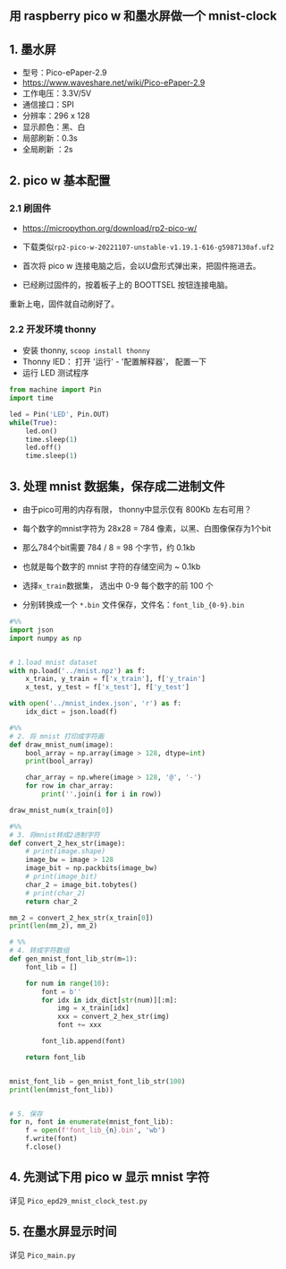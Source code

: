 ## 用 raspberry pico w 和墨水屏做一个 mnist-clock

## 1. 墨水屏
- 型号：Pico-ePaper-2.9
- https://www.waveshare.net/wiki/Pico-ePaper-2.9
- 工作电压：3.3V/5V
- 通信接口：SPI
- 分辨率：296 x 128
- 显示颜色：黑、白
- 局部刷新：0.3s
- 全局刷新 ：2s


## 2. pico w 基本配置
### 2.1 刷固件
- https://micropython.org/download/rp2-pico-w/

- 下载类似`rp2-pico-w-20221107-unstable-v1.19.1-616-g5987130af.uf2`
- 首次将 pico w 连接电脑之后，会以U盘形式弹出来，把固件拖进去。
- 已经刷过固件的，按着板子上的 BOOTTSEL 按钮连接电脑。 

重新上电，固件就自动刷好了。

### 2.2 开发环境 thonny
- 安装 thonny, `scoop install thonny` 
- Thonny IED： 打开 '运行' - '配置解释器'， 配置一下
- 运行 LED 测试程序
 
``` python
from machine import Pin 
import time

led = Pin('LED', Pin.OUT)
while(True):
    led.on()
    time.sleep(1)
    led.off()
    time.sleep(1)
```

## 3. 处理 mnist 数据集，保存成二进制文件

* 由于pico可用的内存有限， thonny中显示仅有 800Kb 左右可用？

* 每个数字的mnist字符为 28x28 = 784 像素，以黑、白图像保存为1个bit 
* 那么784个bit需要 784 / 8 = 98 个字节，约 0.1kb
* 也就是每个数字的 mnist 字符的存储空间为 ~ 0.1kb

* 选择`x_train`数据集， 选出中 0-9 每个数字的前 100 个
* 分别转换成一个 `*.bin` 文件保存，文件名：`font_lib_{0-9}.bin` 


``` python
#%%
import json
import numpy as np


# 1.load mnist dataset
with np.load('../mnist.npz') as f:
    x_train, y_train = f['x_train'], f['y_train']
    x_test, y_test = f['x_test'], f['y_test']

with open('../mnist_index.json', 'r') as f:
    idx_dict = json.load(f)

#%%
# 2. 将 mnist 打印成字符画
def draw_mnist_num(image):
    bool_array = np.array(image > 128, dtype=int)
    print(bool_array)

    char_array = np.where(image > 128, '@', '-')
    for row in char_array:
        print(''.join(i for i in row))

draw_mnist_num(x_train[0])

#%%
# 3. 将mnist转成2进制字符
def convert_2_hex_str(image):
    # print(image.shape)
    image_bw = image > 128
    image_bit = np.packbits(image_bw)
    # print(image_bit)
    char_2 = image_bit.tobytes()
    # print(char_2)
    return char_2

mm_2 = convert_2_hex_str(x_train[0])
print(len(mm_2), mm_2)

# %% 
# 4. 转成字符数组
def gen_mnist_font_lib_str(m=1):
    font_lib = []

    for num in range(10):
        font = b''
        for idx in idx_dict[str(num)][:m]:
            img = x_train[idx]
            xxx = convert_2_hex_str(img)
            font += xxx

        font_lib.append(font)

    return font_lib


mnist_font_lib = gen_mnist_font_lib_str(100)
print(len(mnist_font_lib))


# 5. 保存
for n, font in enumerate(mnist_font_lib):
    f = open(f'font_lib_{n}.bin', 'wb')
    f.write(font)
    f.close()

```

## 4. 先测试下用 pico w 显示 mnist 字符
详见 `Pico_epd29_mnist_clock_test.py`


## 5. 在墨水屏显示时间

详见 `Pico_main.py`

